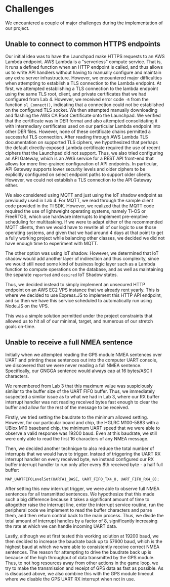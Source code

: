 # Challenges

We encountered a couple of major challenges during the implementation of our
project.

## Unable to connect to common HTTPS endpoints

Our initial idea was to have the Launchpad make HTTPS requests to an AWS Lambda
endpoint. AWS Lambda is a "serverless" compute service. That is, it runs a
defined function when an HTTP endpoint is called, and thus allows us to write
API handlers without having to manually configure and maintain any extra server
infrastructure. However, we encountered major difficulties when attempting to
establish a TLS connection to the Lambda endpoint. At first, we attempted
establishing a TLS connection to the lambda endpoint using the same TLS root,
client, and private certificates that we had configured from Lab 4. However, we
received error code `-6` from the function `sl_Connect()`, indicating that a
connection could not be established on the configured TLS socket. We then
attempted manually downloading and flashing the AWS CA Root Certificate onto the
Launchpad. We verified that the certificate was in DER format and also attempted
consolidating it with intermediary certificates used on our particular Lambda
endpoint into other DER files. However, none of these certificate chains
permitted a successful TLS connection. After reading through AWS Lambda TLS
documentation on supported TLS ciphers, we hypothesized that perhaps the default
directly-exposed Lambda certificate required the use of recent ciphers that the
Launchpad did not support. Thus, we also tried configuring an API Gateway, which
is an AWS service for a REST API front-end that allows for more fine-grained
configuration of API endpoints. In particular, API Gateway supports lower
security levels and older ciphers to be explicitly configured on select endpoint
paths to support older clients. However, we could not establish a TLS connection
to the API Gateway either.

We also considered using MQTT and just using the IoT shadow endpoint as
previously used in Lab 4. For MQTT, we read through the sample client code
provided in the TI SDK. However, we realized that the MQTT code required the use
of lightweight operating systems, namely Ti-OS or FreeRTOS, which use hardware
interrupts to implement pre-emptive scheduling for multitasking. If we were to
adapt either of the recommended MQTT clients, then we would have to rewrite all
of our logic to use those operating systems, and given that we had around 4 days
at that point to get a fully working project while balancing other classes, we
decided we did not have enough time to experiment with MQTT.

The other option was using IoT shadow. However, we determined that IoT shadow
would add another layer of indirection and thus complexity, since we would still
need some kind of business logic layer such as a Lambda function to compute
operations on the database, and as well as maintaining the separate `reported`
and `desired` IoT Shadow states.

Thus, we decided instead to simply implement an unsecured HTTP endpoint on an
AWS EC2 VPS instance that we already rent yearly. This is where we decided to
use Express.JS to implement this HTTP API endpoint, and so then we have this
service scheduled to automatically run using Node.JS on the VPS.

This was a simple solution permitted under the project constraints that allowed
us to hit all of our minimal, target, and numerous of our stretch goals on-time.

## Unable to receive a full NMEA sentence

Initially when we attempted reading the GPS module NMEA sentences over UART and
printing these sentences out into the computer UART console, we discovered that
we were never reading a full NMEA sentence. Specifically, our GNGGA sentence
would always cap at 16 bytes/ASCII characters.

We remembered from Lab 3 that this maximum value was suspiciously similar to the
buffer size of the UART FIFO buffer. Thus, we immediately suspected a similar
issue as to what we had in Lab 3, where our RX buffer interrupt handler was not
reading received bytes fast enough to clear the buffer and allow for the rest of
the message to be received.

Firstly, we tried setting the baudrate to the minimum allowed setting. However,
for our particular board and chip, the HGLRC M100-5883 with a UBlox M10 baseband
chip, the minimum UART speed that we were able to observe a valid response was
19200 baud. Even at this baudrate, we still were only able to read the first 16
characters of any NMEA message.

Then, we decided another technique to also reduce the total number of interrupts
that we would have to trigger. Instead of triggering the UART RX interrupt
handler on every received byte, we instead configured our RX buffer interrupt
handler to run only after every 8th received byte - a half full buffer:

```
MAP_UARTFIFOLevelSet(UARTA1_BASE, UART_FIFO_TX4_8, UART_FIFO_RX4_8);
```

After setting this new interrupt trigger, we were able to observe full NMEA
sentences for all transmitted sentences. We hypothesize that this made such a
big difference because it takes a significant amount of time to altogether raise
the interrupt line, enter the interrupt service routine, run the peripheral code
we implement to read the buffer characters and parse them, and then return
control back to the main process. Thus, we divide the total amount of interrupt
handles by a factor of 8, significantly increasing the rate at which we can
handle incoming UART data.

Lastly, although we at first tested this working solution at 19200 baud, we then
decided to increase the baudrate back up to 57600 baud, which is the highest
baud at which we were able to consistently receive correct NMEA sentences. The
reason for attempting to drive the baudrate back up is because of the high
throughput of data transmitted by the GPS module. Thus, to not hog resources
away from other actions in the game loop, we try to make the transmission and
receipt of GPS data as fast as possible. As is discussed above, we also combine
this with the GPS module timeout where we disable the GPS UART RX interrupt when
not in use.